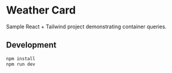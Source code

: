 # Weather Card

Sample React + Tailwind project demonstrating container queries.

## Development

```sh
npm install
npm run dev
```
